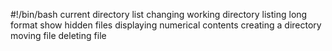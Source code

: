#!/bin/bash
current directory
list
changing working directory
listing long format
show hidden files
displaying numerical contents
creating a directory
moving file
deleting file
